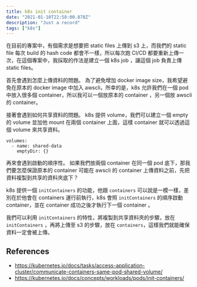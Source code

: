 ```yaml
---
title: k8s init container
date: "2021-01-10T22:58:00.878Z"
description: "Just a record"
tags: ["k8s"]
---
```


在目前的專案中，有個需求是想要把 static files 上傳到 s3 上，而我們的 static file 每次 build 的 hash code 都會不一樣，所以每次跑 CI/CD 都要重新上傳一次，在這個專案中，我採取的作法是建立一個 k8s job ，讓這個 job 負責上傳 static files。

首先會遇到怎麼上傳資料的問題。
為了避免增加 docker image size，我希望避免在原本的 docker image 中加入 awscli，所幸的是，k8s 允許我們在一個 pod 中放入很多個 container，所以我可以一個放原本的 container ，另一個放 awscli 的 container。

接著會遇到如何共享資料的問題。
k8s 提供 volume，我們可以建立一個 empty 的 volume 並加他 mount 在兩個 container 上面，這樣 container 就可以透過這個 volume 來共享資料。

```
volumes:
  - name: shared-data
    emptyDir: {}
```

再來會遇到啟動的順序性。
如果我們放兩個 container 在同一個 pod 底下，那我們要怎麼保證原本的 container 可能在 awscli 的 container 上傳資料之前，先把資料複製到共享的資料夾底下？

k8s 提供一個 `initContainers` 的功能，他跟 `containers` 可以說是一模一樣，差別在於他會在 containers 運行前執行，k8s 會照 `initContainers` 的順序啟動 container，並在 container 成功之後才執行下一個 container 。

我們可以利用 `initContainers` 的特性，將複製到共享資料夾的步驟，放在 `initContainers` ，再將上傳至 s3 的步驟，放在 `containers`，這樣我們就能確保資料一定會被上傳。

## References

- https://kubernetes.io/docs/tasks/access-application-cluster/communicate-containers-same-pod-shared-volume/
- https://kubernetes.io/docs/concepts/workloads/pods/init-containers/
